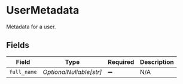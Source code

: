 # UserMetadata

Metadata for a user.


## Fields

| Field                   | Type                    | Required                | Description             |
| ----------------------- | ----------------------- | ----------------------- | ----------------------- |
| `full_name`             | *OptionalNullable[str]* | :heavy_minus_sign:      | N/A                     |